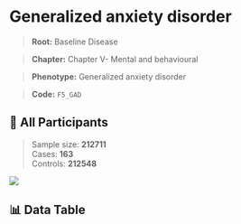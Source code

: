 # Generalized anxiety disorder

> **Root:** Baseline Disease  

> **Chapter:** Chapter V- Mental and behavioural  

> **Phenotype:** Generalized anxiety disorder  

> **Code:** `F5_GAD`

## 🧪 All Participants  
> Sample size: **212711**  
> Cases: **163**  
> Controls: **212548**
<img src="/Sensitive/Figures/ALL/Incidence/F5_GAD.png"/>

## 📊 Data Table
<CsvTableMRF src="/Sensitive/Data/ALL/Incidence/COX_F5_GAD.csv"/>

